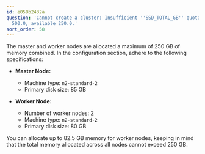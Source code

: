 ```yaml
---
id: e058b2432a
question: 'Cannot create a cluster: Insufficient ''SSD_TOTAL_GB'' quota. Requested
  500.0, available 250.0.'
sort_order: 58
---
```


The master and worker nodes are allocated a maximum of 250 GB of memory combined. In the configuration section, adhere to the following specifications:

- **Master Node:**
  - Machine type: `n2-standard-2`
  - Primary disk size: 85 GB

- **Worker Node:**
  - Number of worker nodes: 2
  - Machine type: `n2-standard-2`
  - Primary disk size: 80 GB

You can allocate up to 82.5 GB memory for worker nodes, keeping in mind that the total memory allocated across all nodes cannot exceed 250 GB.